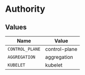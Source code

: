 # Authority


## Values

| Name            | Value           |
| --------------- | --------------- |
| `CONTROL_PLANE` | control-plane   |
| `AGGREGATION`   | aggregation     |
| `KUBELET`       | kubelet         |